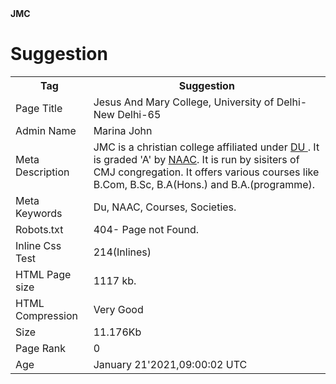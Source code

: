 
<html>
<body>
<b>JMC</b>
<h1> Suggestion </h1>
<background image = "image.jpg">
<table>
<tr>
<th> Tag </th>
<th> Suggestion </th>
</tr>
<tr>
<td>Page Title</td>
<td>Jesus And Mary College, University of Delhi-New Delhi-65</td>
</tr>
<tr>
<td>Admin Name</td>
<td>Marina John</td>
</tr>
<tr>
<td>Meta Description</td> 
<td>JMC is a christian college affiliated under <u> DU </u>. It is graded 'A' by <u>NAAC</u>. It is run by sisiters of CMJ congregation. It offers various courses like B.Com, B.Sc, B.A(Hons.) and B.A.(programme).</td>
</tr>
<tr>
<td>Meta Keywords</td>
<td>Du, NAAC, Courses, Societies.</td>
</tr>
<tr>
<td>Robots.txt</td>
<td>404- Page not Found.</td>
</tr>
<tr>
<td>Inline Css Test</td>
<td>214(Inlines)</td>
</tr>
<tr>
<td>HTML Page size</td>
<td>1117 kb.</td>
</tr>
<tr>
<td>HTML Compression </td>
<td>Very Good</td>
</tr>
<tr>
<td> Size </td>
<td>11.176Kb</td>
</tr>
<tr>
<td>Page Rank</td>
<td>0</td>
</tr>
<tr>
<td>Age</td>
<td>January 21'2021,09:00:02 UTC</td>
</tr>


</table>
</body>
</html>
